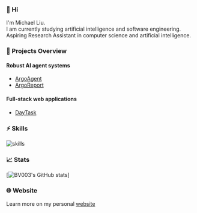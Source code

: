 ### 👋 Hi 
I'm Michael Liu.  
I am currently studying artificial intelligence and software engineering.  
Aspiring Research Assistant in computer science and artificial intelligence.

### 🔗 Projects Overview

#### Robust AI agent systems
- [ArgoAgent](https://github.com/BV003/ArgoAgent)
- [ArgoReport](https://github.com/BV003/ArgoReport)

#### Full-stack web applications
- [DayTask](https://github.com/BV003/DayTask)


### ⚡ Skills

![skills](https://skillicons.dev/icons?perline=10&i=python,nodejs)

### 📈 Stats
[![BV003's GitHub stats](https://github-readme-stats.vercel.app/api?username=BV003&count_private=true&include_all_commits=true\&hide=contribs)]

### 🌐 Website
Learn more on my personal [website](https://bv003.github.io/)
<!--👯 I’m looking to collaborate on ...-->




<!--💬 Ask me about ...-->

<!--📫 How to reach me: ...-->

<!--😄 Pronouns: ...-->

 <!--Fun fact: ...-->

<!---
BV003/BV003 is a ✨ special ✨ repository because its `README.md` (this file) appears on your GitHub profile.
You can click the Preview link to take a look at your changes.
--->
